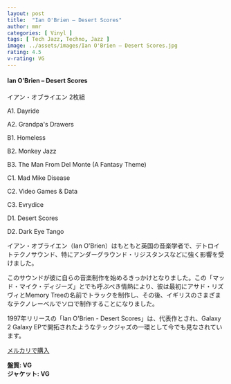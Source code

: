 ```yaml
---
layout: post
title:  "Ian O'Brien – Desert Scores"
author: mmr
categories: [ Vinyl ]
tags: [ Tech Jazz, Techno, Jazz ]
image: ../assets/images/Ian O'Brien – Desert Scores.jpg
rating: 4.5
v-rating: VG
---
```


#### Ian O'Brien – Desert Scores

イアン・オブライエン 2枚組

A1. Dayride

A2. Grandpa's Drawers

B1. Homeless

B2. Monkey Jazz

B3. The Man From Del Monte (A Fantasy Theme)

C1. Mad Mike Disease

C2. Video Games & Data

C3. Evrydice

D1. Desert Scores

D2. Dark Eye Tango

イアン・オブライエン（Ian O'Brien）はもともと英国の音楽学者で、デトロイトテクノサウンド、特にアンダーグラウンド・リジスタンスなどに強く影響を受けました。

このサウンドが彼に自らの音楽制作を始めるきっかけとなりました。この「マッド・マイク・ディジーズ」とでも呼ぶべき情熱により、彼は最初にアサド・リズヴィとMemory Treeの名前でトラックを制作し、その後、イギリスのさまざまなテクノレーベルでソロで制作することになりました。

1997年リリースの「Ian O'Brien - Desert Scores」は、代表作とされ、Galaxy 2 Galaxy EPで開拓されたようなテックジャズの一環として今でも見なされています。

[メルカリで購入](https://jp.mercari.com/item/m70671741506?afid=6142608987)

<div class="mt-4 mb-4 d-flex align-items-center">
<strong class="mr-1">盤質: VG</strong>
</div>
<div class="mt-4 mb-4 d-flex align-items-center">
<strong class="mr-1">ジャケット: VG</strong>
</div>
